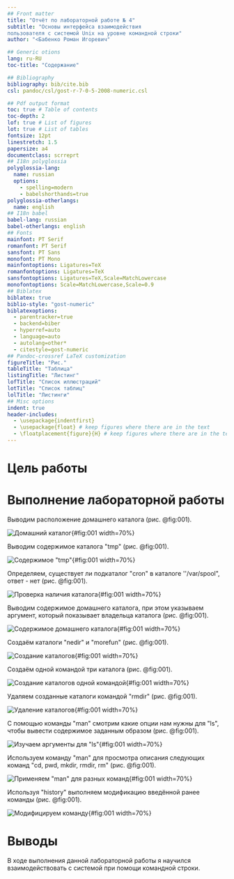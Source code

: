 ```yaml
---
## Front matter
title: "Отчёт по лабораторной работе № 4"
subtitle: "Основы интерфейса взаимодействия
пользователя с системой Unix на уровне командной строки"
author: "<Бабенко Роман Игоревич"

## Generic otions
lang: ru-RU
toc-title: "Содержание"

## Bibliography
bibliography: bib/cite.bib
csl: pandoc/csl/gost-r-7-0-5-2008-numeric.csl

## Pdf output format
toc: true # Table of contents
toc-depth: 2
lof: true # List of figures
lot: true # List of tables
fontsize: 12pt
linestretch: 1.5
papersize: a4
documentclass: scrreprt
## I18n polyglossia
polyglossia-lang:
  name: russian
  options:
	- spelling=modern
	- babelshorthands=true
polyglossia-otherlangs:
  name: english
## I18n babel
babel-lang: russian
babel-otherlangs: english
## Fonts
mainfont: PT Serif
romanfont: PT Serif
sansfont: PT Sans
monofont: PT Mono
mainfontoptions: Ligatures=TeX
romanfontoptions: Ligatures=TeX
sansfontoptions: Ligatures=TeX,Scale=MatchLowercase
monofontoptions: Scale=MatchLowercase,Scale=0.9
## Biblatex
biblatex: true
biblio-style: "gost-numeric"
biblatexoptions:
  - parentracker=true
  - backend=biber
  - hyperref=auto
  - language=auto
  - autolang=other*
  - citestyle=gost-numeric
## Pandoc-crossref LaTeX customization
figureTitle: "Рис."
tableTitle: "Таблица"
listingTitle: "Листинг"
lofTitle: "Список иллюстраций"
lotTitle: "Список таблиц"
lolTitle: "Листинги"
## Misc options
indent: true
header-includes:
  - \usepackage{indentfirst}
  - \usepackage{float} # keep figures where there are in the text
  - \floatplacement{figure}{H} # keep figures where there are in the text
---
```


# Цель работы



# Выполнение лабораторной работы

Выводим расположение домашнего каталога (рис. @fig:001).

![Домашний каталог](image/placeimg_800_600_tech.jpg){#fig:001 width=70%}

Выводим содержимое каталога "tmp" (рис. @fig:001).

![Содержимое "tmp"](image/placeimg_800_600_tech.jpg){#fig:001 width=70%}

Определяем, существует ли подкаталог  "cron" в каталоге ''/var/spool", ответ - нет (рис. @fig:001).

![Проверка наличия каталога](image/placeimg_800_600_tech.jpg){#fig:001 width=70%}

Выводим содержимое домашнего каталога, при этом указываем аргумент, который показывает владельца каталога (рис. @fig:001).

![Содержимое домашнего каталога](image/placeimg_800_600_tech.jpg){#fig:001 width=70%}

Создаём каталоги "nedir" и "morefun" (рис. @fig:001).

![Создание каталогов](image/placeimg_800_600_tech.jpg){#fig:001 width=70%}

Создаём одной командой три каталога (рис. @fig:001).

![Создание каталогов одной командой](image/placeimg_800_600_tech.jpg){#fig:001 width=70%}

Удаляем созданные каталоги командой "rmdir" (рис. @fig:001).

![Удаление каталогов](image/placeimg_800_600_tech.jpg){#fig:001 width=70%}

С помощью команды "man" смотрим какие опции нам нужны для "ls", чтобы вывести содержимое заданным образом (рис. @fig:001).

![Изучаем аргументы для "ls"](image/placeimg_800_600_tech.jpg){#fig:001 width=70%}

Используем команду "man" для просмотра описания следующих команд "cd, pwd, mkdir, rmdir, rm" (рис. @fig:001).

![Применяем "man" для разных команд](image/placeimg_800_600_tech.jpg){#fig:001 width=70%}

Используя "history" выполняем модификацию введённой ранее команды  (рис. @fig:001).

![Модифицируем команду](image/placeimg_800_600_tech.jpg){#fig:001 width=70%}

# Выводы

В ходе выполнения данной лабораторной работы я научился взаимодействовать с системой при помощи командной строки.

